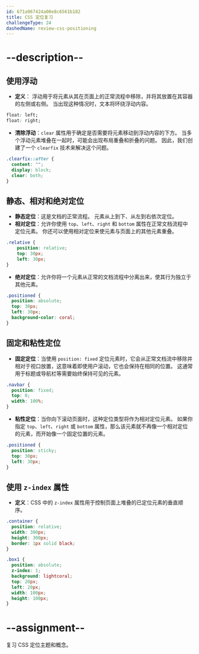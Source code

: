 ```yaml
---
id: 671a967424a00e8c6561b182
title: CSS 定位复习
challengeType: 24
dashedName: review-css-positioning
---
```


# --description--

## 使用浮动

- **定义**： 浮动用于将元素从其在页面上的正常流程中移除，并将其放置在其容器的左侧或右侧。 当出现这种情况时，文本将环绕浮动内容。

```css
float: left;
float: right;
```

- **清除浮动**：`clear` 属性用于确定是否需要将元素移动到浮动内容的下方。 当多个浮动元素堆叠在一起时，可能会出现布局重叠和折叠的问题。 因此，我们创建了一个 `clearfix` 技术来解决这个问题。

```css
.clearfix::after {
  content: "";
  display: block;
  clear: both;
}
```

## 静态、相对和绝对定位

- **静态定位**：这是文档的正常流程。 元素从上到下、从左到右依次定位。
- **相对定位**：允许你使用 `top`、`left`、`right` 和 `bottom` 属性在正常文档流程中定位元素。 你还可以使用相对定位来使元素与页面上的其他元素重叠。

```css
.relative {
    position: relative;
    top: 30px;
    left: 30px;
}
```

- **绝对定位**：允许你将一个元素从正常的文档流程中分离出来，使其行为独立于其他元素。

```css
.positioned {
  position: absolute;
  top: 30px;
  left: 30px;
  background-color: coral;
}
```

## 固定和粘性定位

- **固定定位**：当使用 `position: fixed` 定位元素时，它会从正常文档流中移除并相对于视口放置，这意味着即使用户滚动，它也会保持在相同的位置。 这通常用于标题或导航栏等需要始终保持可见的元素。

```css
.navbar {
  position: fixed; 
  top: 0; 
  width: 100%; 
}
```

- **粘性定位**：当你向下滚动页面时，这种定位类型将作为相对定位元素。 如果你指定 `top`、`left`、`right` 或 `bottom` 属性，那么该元素就不再像一个相对定位的元素，而开始像一个固定位置的元素。

```css
.positioned {
  position: sticky;
  top: 30px;
  left: 30px;
}
```

## 使用 `z-index` 属性

- **定义**：CSS 中的 `z-index` 属性用于控制页面上堆叠的已定位元素的垂直顺序。

```css
.container {
  position: relative;
  width: 300px;
  height: 300px;
  border: 1px solid black;
}

.box1 {
  position: absolute;
  z-index: 1;
  background: lightcoral;
  top: 20px;
  left: 20px;
  width: 100px;
  height: 100px;
}
```

# --assignment--

复习 CSS 定位主题和概念。
